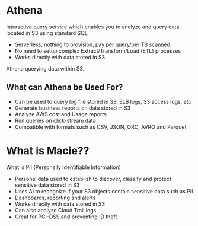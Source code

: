 # Athena

Interactive query service which enables you to analyze and query data located in S3 using standard SQL

* Serverless, nothing to provision, pay per query/per TB scanned
* No need to setup complex Extract/Transform/Load (ETL) processes
* Works directly with data stored in S3

Athena querying data within S3.

## What can Athena be Used For?
* Can be used to query log file stored in S3, ELB logs, S3 access logs, etc
* Generate business reports on data stored in S3
* Analyze AWS cost and Usage reports
* Run queries on click-stream data
* Compatible with formats such as CSV, JSON, ORC, AVRO and Parquet


# What is Macie??
What is PII (Personally Identifiable Information)
* Personal data used to establish to discover, classify and protect sensitive data stored in S3
* Uses AI to recognize if your S3 objects contain sensitive data such as PII
* Dashboards, reporting and alerts
* Works directly with data stored in S3
* Can also analyze Cloud Trail logs
* Great for PCI-DSS and preventing ID theft